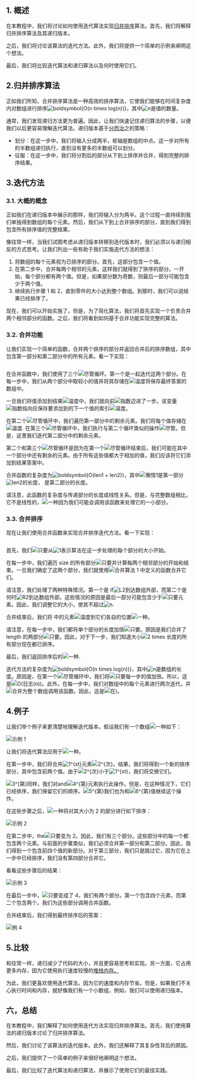 ## 1. 概述

在本教程中，我们将讨论如何使用迭代算法实现[归并排序](https://www.baeldung.com/java-merge-sort)算法。首先，我们将解释归并排序算法及其递归版本。

之后，我们将讨论该算法的迭代方法。此外，我们将提供一个简单的示例来阐明这个想法。

最后，我们将比较迭代算法和递归算法以及何时使用它们。

## 2.归并排序算法

正如我们所知，合并排序算法是一种高效的排序算法，它使我们能够在时间复杂度内对数组进行排序![boldsymbol{O(n times log(n))}](https://www.baeldung.com/wp-content/ql-cache/quicklatex.com-83704e9e6be83031fb9123736ecd1a78_l3.svg)，其中![n](https://www.baeldung.com/wp-content/ql-cache/quicklatex.com-ec4217f4fa5fcd92a9edceba0e708cf7_l3.svg)是值的数量。

通常，我们发现递归方法更为普遍。因此，让我们快速记住递归算法的步骤，以便我们以后更容易理解迭代算法。递归版本基于[分而治](https://www.baeldung.com/cs/divide-and-conquer-strategy)之的策略：

-   划分：在这一步中，我们将输入分成两半，枢轴是数组的中点。这一步对所有的半数组递归执行，直到没有更多的半数组可以划分。
-   征服：在这一步中，我们将分割后的部分从下到上排序并合并，得到完整的排序结果。

## 3.迭代方法

### 3.1. 大概的概念

正如我们在递归版本中展示的那样，我们将输入分为两半。这个过程一直持续到我们单独得到数组的每个元素。然后，我们从下到上合并排序的部分，直到我们得到包含所有排序值的完整结果。

像往常一样，当我们试图考虑从递归版本转移到迭代版本时，我们必须以与递归相反的方式思考。让我们列出一些有助于我们实施迭代方法的想法：

1.  将数组的每个元素视为已排序的部分。首先，这部分包含一个值。
2.  在第二步中，合并每两个相邻的元素，这样我们就得到了排序的部分。一开始，每个部分都有两个值。但是，如果部分数为奇数，则最后一部分可能包含少于两个值。
3.  继续执行步骤 1 和 2，直到零件的大小达到整个数组。到那时，我们可以说结果已经排序了。

现在，我们可以开始实施了。但是，为了简化算法，我们将首先实现一个负责合并两个相邻部分的函数。之后，我们将看到如何基于合并功能实现完整的算法。

### 3.2. 合并功能

让我们实现一个简单的函数，合并两个排序的部分并返回合并后的排序数组，其中包含第一部分和第二部分中的所有元素。看一下实现：

```

```

在合并函数中，我们使用了三个![尽管](https://www.baeldung.com/wp-content/ql-cache/quicklatex.com-86a8d94e46ce0e40c8b66357b68ac6d2_l3.svg)循环。第一个是一起迭代这两个部分。在每一步中，我们从两个部分中取较小的值并将其存储在![温度](https://www.baeldung.com/wp-content/ql-cache/quicklatex.com-1def39eae135bbb9856c0d2a1b83e45c_l3.svg)将保存最终答案的数组中。

一旦我们将值添加到结果![温度](https://www.baeldung.com/wp-content/ql-cache/quicklatex.com-1def39eae135bbb9856c0d2a1b83e45c_l3.svg)中，我们就向前![指数](https://www.baeldung.com/wp-content/ql-cache/quicklatex.com-7002fd607cb4ecec2c942ec106531bd6_l3.svg)迈进了一步。该变量![指数](https://www.baeldung.com/wp-content/ql-cache/quicklatex.com-7002fd607cb4ecec2c942ec106531bd6_l3.svg)指向应保存要添加到的下一个值的索引![温度](https://www.baeldung.com/wp-content/ql-cache/quicklatex.com-1def39eae135bbb9856c0d2a1b83e45c_l3.svg)。

在第二个![尽管](https://www.baeldung.com/wp-content/ql-cache/quicklatex.com-86a8d94e46ce0e40c8b66357b68ac6d2_l3.svg)循环中，我们遍历第一部分中的剩余元素。我们将每个值存储在![温度](https://www.baeldung.com/wp-content/ql-cache/quicklatex.com-1def39eae135bbb9856c0d2a1b83e45c_l3.svg). 在第三个![尽管](https://www.baeldung.com/wp-content/ql-cache/quicklatex.com-86a8d94e46ce0e40c8b66357b68ac6d2_l3.svg)循环中，我们执行与第二个循环类似的操作![尽管](https://www.baeldung.com/wp-content/ql-cache/quicklatex.com-86a8d94e46ce0e40c8b66357b68ac6d2_l3.svg)。但是，这里我们迭代第二部分中的剩余元素。

第二个和第三个![尽管](https://www.baeldung.com/wp-content/ql-cache/quicklatex.com-86a8d94e46ce0e40c8b66357b68ac6d2_l3.svg)循环是因为在第一个![尽管](https://www.baeldung.com/wp-content/ql-cache/quicklatex.com-86a8d94e46ce0e40c8b66357b68ac6d2_l3.svg)循环结束后，我们可能在其中一个部分中还有剩余的元素。由于所有这些值都大于相加的值，我们应该将它们添加到结果答案中。

合并函数的复杂度为![boldsymbol{O(len1 + len2)}](https://www.baeldung.com/wp-content/ql-cache/quicklatex.com-1e8789aecae2cc27f592db5f41fd263a_l3.svg)，其中![懒惰1](https://www.baeldung.com/wp-content/ql-cache/quicklatex.com-805d1f133c32fffeaa823fdbdebc3e82_l3.svg)是第一部分![len2](https://www.baeldung.com/wp-content/ql-cache/quicklatex.com-cc2fe4161c80a581b7e0b9a38abf9cc8_l3.svg)的长度， 是第二部分的长度。

请注意，此函数的复杂度与传递部分的长度成线性关系。但是，与完整数组相比，它不是线性的，![一种](https://www.baeldung.com/wp-content/ql-cache/quicklatex.com-816b613a4f79d4bf9cb51396a9654120_l3.svg)因为我们可能会调用该函数来处理它的一小部分。

### 3.3. 合并排序

现在让我们使用合并函数来实现合并排序迭代方法。看一下实现：

```

```

首先，我们![只要](https://www.baeldung.com/wp-content/ql-cache/quicklatex.com-2f2b706d24f7768f1cf0d80b6f1b3292_l3.svg)从![1](https://www.baeldung.com/wp-content/ql-cache/quicklatex.com-69a7c7fb1023d315f416440bca10d849_l3.svg)表示算法在这一步处理的每个部分的大小开始。

在每一步中，我们遍历 size 的所有部分![只要](https://www.baeldung.com/wp-content/ql-cache/quicklatex.com-2f2b706d24f7768f1cf0d80b6f1b3292_l3.svg)并计算每两个相邻部分的开始和结束。一旦我们确定了这两个部分，我们就使用![合并](https://www.baeldung.com/wp-content/ql-cache/quicklatex.com-f62b9f441f1d1ebfeb44eda7f0526b4b_l3.svg)算法 1 中定义的函数合并它们。

请注意，我们处理了两种特殊情况。第一个是 if![L2](https://www.baeldung.com/wp-content/ql-cache/quicklatex.com-81795756d6e2cce9f145251b46578add_l3.svg)到达数组外部，而第二个是何时![R2](https://www.baeldung.com/wp-content/ql-cache/quicklatex.com-fb4f6dd88500e3cfc90b4187763046b4_l3.svg)到达数组外部。这些情况的原因是最后一部分可能包含少于![只要](https://www.baeldung.com/wp-content/ql-cache/quicklatex.com-2f2b706d24f7768f1cf0d80b6f1b3292_l3.svg)元素。因此，我们调整它的大小，使其不超过![n](https://www.baeldung.com/wp-content/ql-cache/quicklatex.com-ec4217f4fa5fcd92a9edceba0e708cf7_l3.svg).

合并结束后，我们将 中的元素![温度](https://www.baeldung.com/wp-content/ql-cache/quicklatex.com-1def39eae135bbb9856c0d2a1b83e45c_l3.svg)到它们各自的位置![一种](https://www.baeldung.com/wp-content/ql-cache/quicklatex.com-816b613a4f79d4bf9cb51396a9654120_l3.svg)。

请注意，在每一步中，我们都将单个部分的长度加倍![只要](https://www.baeldung.com/wp-content/ql-cache/quicklatex.com-2f2b706d24f7768f1cf0d80b6f1b3292_l3.svg)。原因是我们合并了 length 的两部分![只要](https://www.baeldung.com/wp-content/ql-cache/quicklatex.com-2f2b706d24f7768f1cf0d80b6f1b3292_l3.svg)。因此，对于下一步，我们知道大小![2 times 长度](https://www.baeldung.com/wp-content/ql-cache/quicklatex.com-a6b7d7d1ee92f0c14e292ac3991b5540_l3.svg)的所有部分现在都已排序。

最后，我们返回排序后的![一种](https://www.baeldung.com/wp-content/ql-cache/quicklatex.com-816b613a4f79d4bf9cb51396a9654120_l3.svg).

迭代方法的复杂度为![boldsymbol{O(n times log(n))}](https://www.baeldung.com/wp-content/ql-cache/quicklatex.com-83704e9e6be83031fb9123736ecd1a78_l3.svg)，其中![n](https://www.baeldung.com/wp-content/ql-cache/quicklatex.com-ec4217f4fa5fcd92a9edceba0e708cf7_l3.svg)是数组的长度。原因是，在第一个![尽管](https://www.baeldung.com/wp-content/ql-cache/quicklatex.com-86a8d94e46ce0e40c8b66357b68ac6d2_l3.svg)循环中，我们将![只要](https://www.baeldung.com/wp-content/ql-cache/quicklatex.com-2f2b706d24f7768f1cf0d80b6f1b3292_l3.svg)每一步的值加倍。所以，这是![O(日志(n))](https://www.baeldung.com/wp-content/ql-cache/quicklatex.com-b15503718d0ccc0cf4cf9137e087efc0_l3.svg)。此外，在每一步中，我们对数组中的每个元素进行两次迭代，并![合并](https://www.baeldung.com/wp-content/ql-cache/quicklatex.com-f62b9f441f1d1ebfeb44eda7f0526b4b_l3.svg)为整个数组调用该函数。因此，这是![在)](https://www.baeldung.com/wp-content/ql-cache/quicklatex.com-f8d599809b2f7987726c648086c1981d_l3.svg)。

## 4.例子

让我们举个例子来更清楚地理解迭代版本。假设我们有一个数组![一种](https://www.baeldung.com/wp-content/ql-cache/quicklatex.com-816b613a4f79d4bf9cb51396a9654120_l3.svg)如下：

![示例 1](https://www.baeldung.com/wp-content/uploads/sites/4/2020/09/Example_1-1536x367-1-1024x245.png)

让我们将迭代算法应用于![一种](https://www.baeldung.com/wp-content/ql-cache/quicklatex.com-816b613a4f79d4bf9cb51396a9654120_l3.svg)。

在第一步中，我们将合并![1^{st}](https://www.baeldung.com/wp-content/ql-cache/quicklatex.com-3be61eea24738f2ffa7fed77b4485964_l3.svg)元素![2^{次}](https://www.baeldung.com/wp-content/ql-cache/quicklatex.com-ea598c5b078765fb149e31a7eb1a8013_l3.svg)。结果，我们将得到一个新的排序部分，其中包含前两个值。由于![2^{次}](https://www.baeldung.com/wp-content/ql-cache/quicklatex.com-ea598c5b078765fb149e31a7eb1a8013_l3.svg)小于![1^{st}](https://www.baeldung.com/wp-content/ql-cache/quicklatex.com-3be61eea24738f2ffa7fed77b4485964_l3.svg)，我们将交换它们。

![3^{第}](https://www.baeldung.com/wp-content/ql-cache/quicklatex.com-8fecba2fda19d3d3df1e7ecf81a9fb09_l3.svg)同样，我们对and![4^{第}](https://www.baeldung.com/wp-content/ql-cache/quicklatex.com-adcbe00cbd290bfca07961b6f748747d_l3.svg)元素执行此操作。但是，在这种情况下，它们已经排序，我们保留它们的顺序。![5^{第}](https://www.baeldung.com/wp-content/ql-cache/quicklatex.com-e98ac67f21a286f22c811b4283fa848f_l3.svg)我们也为和![6^{第}](https://www.baeldung.com/wp-content/ql-cache/quicklatex.com-7f4c7475e176ac0d837191efffc6e960_l3.svg)值继续这个操作。

在这些步骤之后，![一种](https://www.baeldung.com/wp-content/ql-cache/quicklatex.com-816b613a4f79d4bf9cb51396a9654120_l3.svg)将对其大小为 2 的部分进行如下排序：

![示例 2](https://www.baeldung.com/wp-content/uploads/sites/4/2020/09/Example_2-1536x1093-1-1024x729.png)

在第二步中，the![只要](https://www.baeldung.com/wp-content/ql-cache/quicklatex.com-2f2b706d24f7768f1cf0d80b6f1b3292_l3.svg)变为 2。因此，我们有三个部分。这些部分中的每一个都包含两个元素。与前面的步骤类似，我们必须合并第一部分和第二部分。因此，我们得到一个包含前四个值的新部分。对于第三部分，我们只是跳过它，因为它在上一步中已经排序，我们没有第四部分合并它。

看看这些步骤后的结果：

![示例 3](https://www.baeldung.com/wp-content/uploads/sites/4/2020/09/Example_3-1536x940-1-1024x627.png)

在最后一步中，![只要](https://www.baeldung.com/wp-content/ql-cache/quicklatex.com-2f2b706d24f7768f1cf0d80b6f1b3292_l3.svg)变成了 4，我们有两个部分。第一个包含四个元素，而第二个包含两个。我们为这些部分调用合并函数。

合并结束后，我们得到最终排序后的答案：

![例 4](https://www.baeldung.com/wp-content/uploads/sites/4/2020/09/Example_4-1536x366-1-1024x244.png)

## 5.比较

和往常一样，递归减少了代码的大小，并且更容易思考和实现。另一方面，它占用更多内存，因为它使用执行速度较慢的[堆栈内存。](https://www.baeldung.com/java-stack-heap)

为此，我们更喜欢使用迭代算法，因为它的速度和内存节省。但是，如果我们不关心执行时间和内存，就好像我们有一个小数组，例如，我们可以使用递归版本。

## 六，总结

在本教程中，我们解释了如何使用迭代方法实现归并排序算法。首先，我们使用算法的递归版本讨论了归并排序算法。

然后，我们讨论了该算法的迭代版本。此外，我们还解释了其复杂性背后的原因。

之后，我们提供了一个简单的例子来很好地阐明这个想法。

最后，我们比较了迭代算法和递归算法，并展示了使用它们的最佳实践。